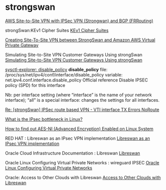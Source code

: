 # strongswan
[AWS Site-to-Site VPN with IPSec VPN (Strongwan) and BGP (FRRouting)](https://www.edge-cloud.net/2019/07/18/aws-site-2-site-vpn-with-strongswan-frrouting/#)

strongSwan:KEv1 Cipher Suites
[KEv1 Cipher Suites](https://wiki.strongswan.org/projects/strongswan/wiki/IKEv1CipherSuites)

[Creating Site-To-Site VPN between StrongSwan and Amazon AWS Virtual Private Gateway](https://geekdudes.wordpress.com/2019/01/30/creating-site-to-site-vpn-between-strongswan-and-amazon-aws-virtual-private-gateway/)

Simulating Site-to-Site VPN Customer Gateways Using strongSwan
[Simulating Site-to-Site VPN Customer Gateways Using strongSwan](https://aws.amazon.com/blogs/networking-and-content-delivery/simulating-site-to-site-vpn-customer-gateways-strongswan/)

[sysctl-explorer: disable_policy](https://sysctl-explorer.net/net/ipv4/disable_policy/)
**disable_policy**
file: /proc/sys/net/ipv4/conf/interface/disable_policy
variable: net.ipv4.conf.interface.disable_policy
Official reference
Disable IPSEC policy (SPD) for this interface

Nb: per interface setting (where “interface” is the name of your network interface); “all” is a special interface: changes the settings for all interfaces.


[Re: [strongSwan] IPSec route based VPN - VTI interface TX Errors NoRoute](https://www.mail-archive.com/users@lists.strongswan.org/msg16427.html)

[What is the IPsec bottleneck in Linux?](https://unix.stackexchange.com/questions/192395/what-is-the-ipsec-bottleneck-in-linux)

[How to find out AES-NI (Advanced Encryption) Enabled on Linux System](https://www.cyberciti.biz/faq/how-to-find-out-aes-ni-advanced-encryption-enabled-on-linux-system/)

RED HAT : Libreswan as an IPsec VPN implementation
[Libreswan as an IPsec VPN implementation](https://access.redhat.com/documentation/en-us/red_hat_enterprise_linux/8/html/securing_networks/configuring-a-vpn-with-ipsec_securing-networks)

Oracle Cloud Infrastructure Documentation : Libreswan
[Libreswan](https://docs.oracle.com/en-us/iaas/Content/Network/Reference/libreswanCPE.htm)


Oracle Linux
Configuring Virtual Private Networks : wireguard IPSEC
[Oracle Linux Configuring Virtual Private Networks](https://docs.oracle.com/en/operating-systems/oracle-linux/vpn/OL-VPN.pdf)

Oracle: Access to Other Clouds with Libreswan
[Access to Other Clouds with Libreswan](https://docs.oracle.com/en-us/iaas/Content/Network/Concepts/libreswan.htm#Access_to_Other_Clouds_with_Libreswan)